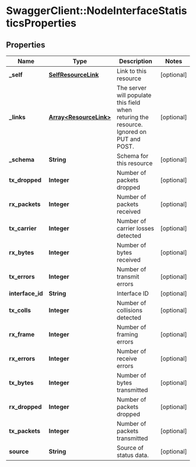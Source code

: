 # SwaggerClient::NodeInterfaceStatisticsProperties

## Properties
Name | Type | Description | Notes
------------ | ------------- | ------------- | -------------
**_self** | [**SelfResourceLink**](SelfResourceLink.md) | Link to this resource | [optional] 
**_links** | [**Array&lt;ResourceLink&gt;**](ResourceLink.md) | The server will populate this field when returing the resource. Ignored on PUT and POST. | [optional] 
**_schema** | **String** | Schema for this resource | [optional] 
**tx_dropped** | **Integer** | Number of packets dropped | [optional] 
**rx_packets** | **Integer** | Number of packets received | [optional] 
**tx_carrier** | **Integer** | Number of carrier losses detected | [optional] 
**rx_bytes** | **Integer** | Number of bytes received | [optional] 
**tx_errors** | **Integer** | Number of transmit errors | [optional] 
**interface_id** | **String** | Interface ID | [optional] 
**tx_colls** | **Integer** | Number of collisions detected | [optional] 
**rx_frame** | **Integer** | Number of framing errors | [optional] 
**rx_errors** | **Integer** | Number of receive errors | [optional] 
**tx_bytes** | **Integer** | Number of bytes transmitted | [optional] 
**rx_dropped** | **Integer** | Number of packets dropped | [optional] 
**tx_packets** | **Integer** | Number of packets transmitted | [optional] 
**source** | **String** | Source of status data. | [optional] 


